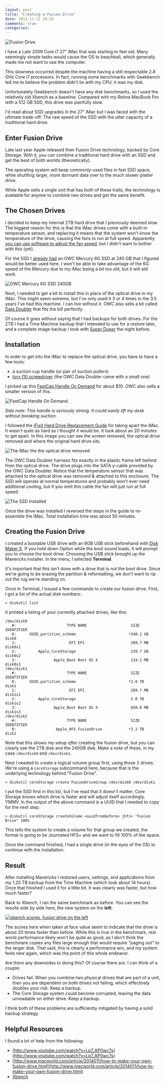 ```yaml
---
layout: post
title: "Creating a Fusion Drive"
date: 2013-11-12 20:32
comments: true
categories: 
---
```


![Fusion Drive](https://benpublic.s3.amazonaws.com/blog/fusion-drive.png)

I have a Late 2009 Core i7 27" iMac that was starting to feel old.  Many seemingly simple tasks would cause the OS to beachball, which generally made me not want to use the computer.

This slowness occurred despite the machine having a still respectable 2.8 GHz Core i7 processors.  In fact, running some benchmarks with Geekbench led me to believe the problem didn't lie with my CPU; it was my disk.

Unfortunately Geekbench doesn't have any disk benchmarks, so I used the relatively old Xbench as a baseline.  Compared with my Retina MacBook Pro with a 512 GB SSD, this drive was painfully slow.

I'd read about SSD upgrades in the 27" iMac but I was faced with the ultimate trade-off:  The raw speed of the SSD with the utter capacity of a traditional hard drive.

<!-- more -->

## Enter Fusion Drive

Late last year Apple released their Fusion Drive technology, backed by Core Storage.  With it, you can combine a traditional hard drive with an SSD and get the best of both worlds (theoretically).

The operating system will keep commonly-used files in fast SSD space, while shuttling larger, more dormant data over to the much slower platter drive.

While Apple sells a single unit that has both of these traits, the technology is available for anyone to combine two drives and get the same benefit.

## The Chosen Drives

I decided to keep my internal 2TB hard drive that I previously deemed slow.  The biggest reason for this is that the iMac drives come with a built-in temperature sensor, and replacing it means that the system won't know the temperature of the drive, causing the fans to run at full speed.  Apparently [you can use software to adjust the fan speed](http://www.hddfancontrol.com/), but I didn't want to bother with this (yet).

For the SSD I [already had](http://benscheirman.com/2013/02/in-search-of-a-fast-external-hard-drive/) an OWC Mercury 6G SSD at 240 GB that I figured would be better used here.  I won't be able to take advantage of the 6G speed of the Mercury due to my iMac being a bit too old, but it will still work.

![OWC Mercury 6G SSD 240GB](http://benscheirman.com/images/owc-240gb-ssd.jpeg)

Next, I needed to get a kit to install this in place of the optical drive in my iMac.  This might seem extreme, but I've only used it 3 or 4 times in the 3.5 years I've had this machine.  I can live without it.  OWC also sells a kit called [Data Doubler](http://eshop.macsales.com/item/Other%20World%20Computing/DDMMCL0GB/) that fits the bill perfectly.

Of course it goes without saying that I had backups for both drives.  For the 2TB I had a Time Machine backup that I intended to use for a restore later, and a complete image backup I took with [Super Duper](http://www.shirt-pocket.com/SuperDuper/SuperDuperDescription.html) the night before.

## Installation

In order to get into the iMac to replace the optical drive, you have to have a few tools:

- a suction cup handle (or pair of suction pullers)
- [torx t10 screwdriver](http://www.amazon.com/gp/product/B000KFV9C8/ref=as_li_ss_tl?ie=UTF8&camp=1789&creative=390957&creativeASIN=B000KFV9C8&linkCode=as2&tag=flux88com-20) (the OWC Data Doubler came with a small one)

I picked up this [FastCap Handle On Demand](http://www.amazon.com/gp/product/B001PBQ9K8/ref=as_li_ss_tl?ie=UTF8&camp=1789&creative=390957&creativeASIN=B001PBQ9K8&linkCode=as2&tag=flux88com-20) for about $10.  OWC also sells a smaller version of this.

![FastCap Handle On Demand](https://benpublic.s3.amazonaws.com/blog/handle-on-demand.png)

_Side note:  This handle is seriously strong. It could easily lift my desk without breaking suction._

I followed the [iFixit Hard Drive Replacement Guide](http://www.ifixit.com/Guide/iMac+Intel+27-Inch+EMC+2309+and+2374+Hard+Drive+Replacement/1634) for taking apart the iMac.  It wasn't quite as hard as I thought it would be. It took about an 20 minutes to get apart.  In this image you can see the screen removed, the optical drive removed and where the original hard drive sits.

![The iMac the the optical drive removed](https://benpublic.s3.amazonaws.com/blog/imac-drives.jpg)

The OWC Data Doubler harness fits exactly in the plastic frame left behind from the optical drive.  The drive plugs into the SATA y-cable provided by the OWC Data Doubler.  Notice that the temperature sensor that was attached to the optical drive was removed & attached to this enclosure.  The SSD will operate at normal temperatures and probably won't ever need additional cooling, but if you omit this cable the fan will just run at full speed.

![The SSD Installed](https://benpublic.s3.amazonaws.com/blog/imac-ssh-installed.jpg)

Once the drive was installed I reversed the steps in the guide to re-assemble the iMac.  Total installation time was about 50 minutes.

## Creating the Fusion Drive

I created a bootable USB drive with an 8GB USB stick beforehand with [Disk Maker X](http://liondiskmaker.com/).  If you hold down Option while the boot sound loads, it will prompt you to choose the boot drive.  Choosing the USB stick brought up the Mavericks installer.  In the menu, I selected **Terminal**.

It's important that this isn't done with a drive that is not the boot drive.  Since we're going to be erasing the partition & reformatting, we don't want to rip out the rug we're standing on.

Once in Terminal, I issued a few commands to create our fusion drive.  First, I got a list of the actual disk numbers:

```
> diskutil list
```

It printed a listing of your currently attached drives, like this:

```
/dev/disk0
   #:                       TYPE NAME                    SIZE       IDENTIFIER
   0:      GUID_partition_scheme                        *240.1 GB   disk0
   1:                        EFI EFI                     209.7 MB   disk0s1
   2:          Apple_CoreStorage                         239.7 GB   disk0s2
   3:                 Apple_Boot Boot OS X               134.2 MB   disk0s3
/dev/disk1
   #:                       TYPE NAME                    SIZE       IDENTIFIER
   0:      GUID_partition_scheme                        *2.0 TB     disk1
   1:                        EFI EFI                     209.7 MB   disk1s1
   2:          Apple_CoreStorage                         2.0 TB     disk1s2
   3:                 Apple_Boot Boot OS X               650.0 MB   disk1s3
/dev/disk2
   #:                       TYPE NAME                    SIZE       IDENTIFIER
   0:                  Apple_HFS FusionDrive            *2.2 TB     disk2
```

Note that this shows my setup *after* creating the fusion drive, but you can clearly see the 2TB disk and the 240GB disk.  Make a note of these, in my case `/dev/disk0` and `/dev/disk1`.

Next I needed to create a logical volume group first, using those 2 drives.  We're using a `coreStorage` subcommand here, because that is the underlying technology behind "Fusion Drive".

```
> diskutil coreStorage create FusionDriveGroup /dev/disk0 /dev/disk1
```

I put the SSD first in this list, but I've read that it doesn't matter; Core Storage knows which drive is faster and will adjust itself accordingly.  YMMV. In the output of the above command is a UUID that I needed to copy for the next step.

```
> diskutil coreStorage createVolume <uuidfrombefore> jhfs+ "Fusion Drive" 100%
```

This tells the system to create a volume for that group we created, the format is going to be Journaled HFS+ and we want to fill 100% of the space.

Once the command finished, I had a single drive (in the eyes of the OS) to continue with the installation.

## Result

After installing Mavericks I restored users, settings, and applications from my 1.25 TB backup from the Time Machine (which took about 14 hours).  Once that finished I used it for a little bit.  It was clearly was faster, but how much faster?

Back to Xbench, I ran the same benchmark as before.  You can see the results side by side here, the new system on the **left**:

<a href="http://f.cl.ly/items/2r1A3G2w2R0a3p2b0y1l/Screen%20Shot%202013-11-06%20at%209.26.10%20PM.png">
<img alt="xbench scores, fusion drive on the left" src="https://benpublic.s3.amazonaws.com/blog/fusion-drive-xbench.jpg" border="0" /></a>

The scores here when taken at face value seem to indicate that the drive is about 20 times faster than before.  While this is true in the benchmark, real world performance likely won't be quite as good, as I don't think the benchmark copies any files large enough that would require "paging out" to the larger disk.  That said, this is clearly a performance win, and my system feels new again, which was the point of this whole endeavor.

Are there any downsides to doing this?  Of course there are.  I can think of a couple:

- Drives fail.  When you combine two physical drives that are part of a unit, then you are dependent on both drives not failing, which effectively doubles your risk.  Keep a backup.
- The Core Storage system could become corrupted, leaving the data unreadable on either drive.  Keep a backup.

I think both of these problems are sufficiently mitigated by having a solid backup strategy.


## Helpful Resources

I found a lot of help from the following:

- [http://www.youtube.com/watch?v=Lp7_AP0wc7s](http://www.youtube.com/watch?v=Lp7_AP0wc7s)
- [http://www.macworld.com/article/2014011/how-to-make-your-own-fusion-drive.html](http://www.macworld.com/article/2014011/how-to-make-your-own-fusion-drive.html)
- [Xbench](http://www.xbench.com/)

